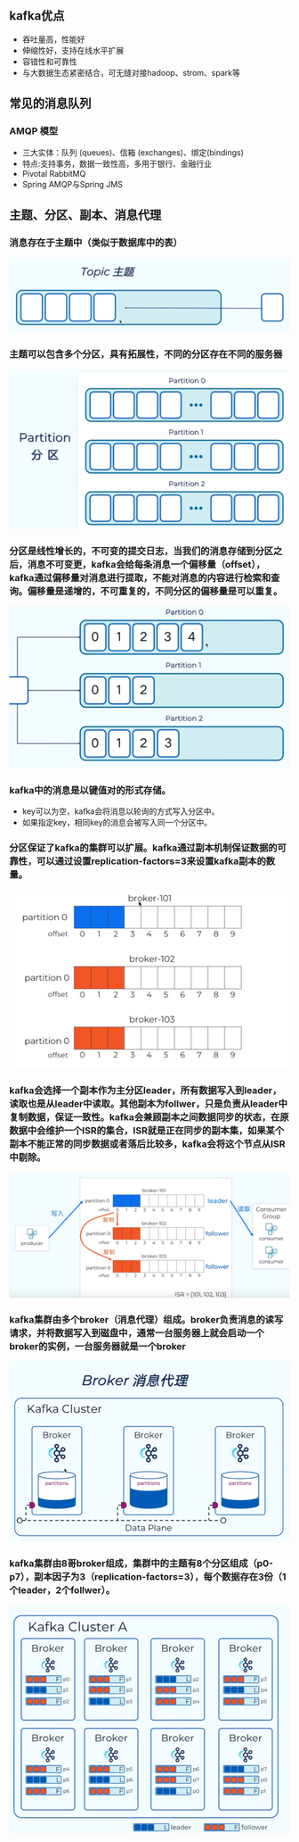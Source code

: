 ## kafka优点
- 吞吐量高，性能好
- 伸缩性好，支持在线水平扩展
- 容错性和可靠性
- 与大数据生态紧密结合，可无缝对接hadoop、strom、spark等
## 常见的消息队列
### AMQP 模型
- 三大实体：队列 (queues)、信箱 (exchanges)、绑定(bindings)
- 特点:支持事务，数据一致性高，多用于银行、金融行业
- Pivotal RabbitMQ
- Spring AMQP与Spring JMS

## 主题、分区、副本、消息代理
### 消息存在于主题中（类似于数据库中的表）
![Alt text](pic/image1.png)
### 主题可以包含多个分区，具有拓展性，不同的分区存在不同的服务器
![Alt text](pic/image2.png)
### 分区是线性增长的，不可变的提交日志，当我们的消息存储到分区之后，消息不可变更，kafka会给每条消息一个偏移量（offset），kafka通过偏移量对消息进行提取，不能对消息的内容进行检索和查询。偏移量是递增的，不可重复的，不同分区的偏移量是可以重复。
![Alt text](pic/image3.png)
### kafka中的消息是以键值对的形式存储。
- key可以为空，kafka会将消息以轮询的方式写入分区中。
- 如果指定key，相同key的消息会被写入同一个分区中。
### 分区保证了kafka的集群可以扩展。kafka通过副本机制保证数据的可靠性，可以通过设置replication-factors=3来设置kafka副本的数量。
![Alt text](pic/image4.png)
### kafka会选择一个副本作为主分区leader，所有数据写入到leader，读取也是从leader中读取。其他副本为follwer，只是负责从leader中复制数据，保证一致性。kafka会兼顾副本之间数据同步的状态，在原数据中会维护一个ISR的集合，ISR就是正在同步的副本集，如果某个副本不能正常的同步数据或者落后比较多，kafka会将这个节点从ISR中剔除。
![Alt text](pic/image5.png)

### kafka集群由多个broker（消息代理）组成。broker负责消息的读写请求，并将数据写入到磁盘中，通常一台服务器上就会启动一个broker的实例，一台服务器就是一个broker
![Alt text](pic/image6.png)
### kafka集群由8哥broker组成，集群中的主题有8个分区组成（p0-p7），副本因子为3（replication-factors=3），每个数据存在3份（1个leader，2个follwer）。
![Alt text](pic/image7.png)